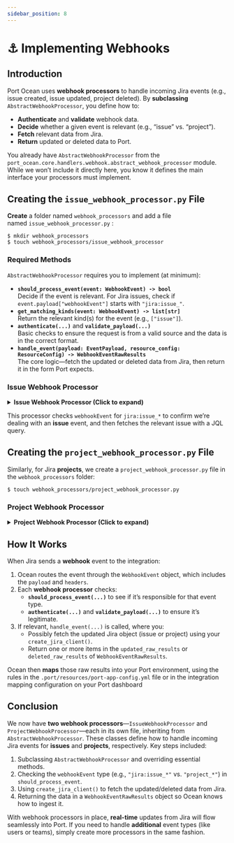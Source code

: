 ```yaml
---
sidebar_position: 8
---
```


# ⚓ Implementing Webhooks
## Introduction

Port Ocean uses **webhook processors** to handle incoming Jira events (e.g., issue created, issue updated, project deleted). By **subclassing** `AbstractWebhookProcessor`, you define how to:

- **Authenticate** and **validate** webhook data.
- **Decide** whether a given event is relevant (e.g., “issue” vs. “project”).
- **Fetch** relevant data from Jira.
- **Return** updated or deleted data to Port.

You already have `AbstractWebhookProcessor` from the `port_ocean.core.handlers.webhook.abstract_webhook_processor` module. While we won’t include it directly here, you know it defines the main interface your processors must implement.


## Creating the `issue_webhook_processor.py` File

**Create** a folder named `webhook_processors` and add a file named `issue_webhook_processor.py` :

```console showLineNumbers
$ mkdir webhook_processors
$ touch webhook_processors/issue_webhook_processor
```

### Required Methods

`AbstractWebhookProcessor` requires you to implement (at minimum):

- **`should_process_event(event: WebhookEvent) -> bool`**\
  Decide if the event is relevant. For Jira issues, check if `event.payload["webhookEvent"]` starts with `"jira:issue_"`.
- **`get_matching_kinds(event: WebhookEvent) -> list[str]`**\
  Return the relevant kind(s) for the event (e.g., `["issue"]`).
- **`authenticate(...)`** and **`validate_payload(...)`**\
  Basic checks to ensure the request is from a valid source and the data is in the correct format.
- **`handle_event(payload: EventPayload, resource_config: ResourceConfig) -> WebhookEventRawResults`**\
  The core logic—fetch the updated or deleted data from Jira, then return it in the form Port expects.

### Issue Webhook Processor


<details>

<summary><b>Issue Webhook Processor (Click to expand)</b></summary>

```python showLineNumbers
from typing import Any, cast
from loguru import logger
from initialize_client import create_jira_client
from jira.overrides import JiraIssueConfig
from kinds import Kinds
from port_ocean.core.handlers.port_app_config.models import ResourceConfig
from port_ocean.core.handlers.webhook.abstract_webhook_processor import AbstractWebhookProcessor
from port_ocean.core.handlers.webhook.webhook_event import (
    EventHeaders,
    EventPayload,
    WebhookEvent,
    WebhookEventRawResults,
)


class IssueWebhookProcessor(AbstractWebhookProcessor):
    async def should_process_event(self, event: WebhookEvent) -> bool:
        # For Jira issues, look for an event type like "jira:issue_created", etc.
        return event.payload.get("webhookEvent", "").startswith("jira:issue_")

    async def get_matching_kinds(self, event: WebhookEvent) -> list[str]:
        return [Kinds.ISSUE]

    async def handle_event(
        self,
        payload: EventPayload,
        resource_config: ResourceConfig
    ) -> WebhookEventRawResults:
        # 1) Initialize the Jira client
        client = create_jira_client()
        config = cast(JiraIssueConfig, resource_config)

        # 2) Figure out if the issue was deleted
        webhook_type = payload.get("webhookEvent")
        issue_key = payload["issue"]["key"]
        logger.info(f"Fetching issue with key: {issue_key}")

        if webhook_type == "jira:issue_deleted":
            logger.info(f"Issue {issue_key} was deleted")
            return WebhookEventRawResults(updated_raw_results=[], deleted_raw_results=[payload["issue"]])

        # 3) Possibly apply a JQL filter
        params = {}
        if config.selector.jql:
            params["jql"] = f"{config.selector.jql} AND key = {issue_key}"
        else:
            params["jql"] = f"key = {issue_key}"

        # 4) Fetch the new data from Jira
        issues = []
        async for batch in client.get_paginated_issues(params):
            issues.extend(batch)

        if not issues:
            # If not found, instruct Port to delete it if it previously existed
            logger.warning(f"Issue {issue_key} not found with JQL: {params['jql']}")
            return WebhookEventRawResults(updated_raw_results=[], deleted_raw_results=[payload["issue"]])

        # Otherwise, we want to update
        return WebhookEventRawResults(updated_raw_results=issues, deleted_raw_results=[])

    async def authenticate(self, payload: EventPayload, headers: EventHeaders) -> bool:
        return True  # Basic or token check could go here

    async def validate_payload(self, payload: EventPayload) -> bool:
        return True  # Ensure required fields exist, etc.
```

</details>

This processor checks `webhookEvent` for `jira:issue_*` to confirm we’re dealing with an **issue** event, and then fetches the relevant issue with a JQL query.

## Creating the `project_webhook_processor.py` File

Similarly, for Jira **projects**, we create a `project_webhook_processor.py` file in the `webhook_processors` folder:

```console showLineNumbers
$ touch webhook_processors/project_webhook_processor.py
```

### Project Webhook Processor


<details>

<summary><b>Project Webhook Processor (Click to expand)</b></summary>

```python showLineNumbers
from loguru import logger
from initialize_client import create_jira_client
from kinds import Kinds
from port_ocean.core.handlers.port_app_config.models import ResourceConfig
from port_ocean.core.handlers.webhook.abstract_webhook_processor import AbstractWebhookProcessor
from port_ocean.core.handlers.webhook.webhook_event import (
    EventHeaders,
    EventPayload,
    WebhookEvent,
    WebhookEventRawResults,
)


class ProjectWebhookProcessor(AbstractWebhookProcessor):
    async def should_process_event(self, event: WebhookEvent) -> bool:
        # For Jira projects, the event might be "project_updated", "project_deleted", etc.
        return event.payload.get("webhookEvent", "").startswith("project_")

    async def get_matching_kinds(self, event: WebhookEvent) -> list[str]:
        return [Kinds.PROJECT]

    async def authenticate(self, payload: EventPayload, headers: EventHeaders) -> bool:
        return True

    async def validate_payload(self, payload: EventPayload) -> bool:
        return True

    async def handle_event(
        self, payload: EventPayload, resource_config: ResourceConfig
    ) -> WebhookEventRawResults:
        # 1) Identify the project
        webhook_type = payload.get("webhookEvent", "")
        project_key = payload["project"]["key"]
        client = create_jira_client()

        if webhook_type == "project_soft_deleted":
            logger.info(f"Project {project_key} was deleted")
            return WebhookEventRawResults(updated_raw_results=[], deleted_raw_results=[payload["project"]])

        # 2) Otherwise fetch the updated project
        project_data = await client.get_single_project(project_key)
        if not project_data:
            logger.warning(f"Failed to retrieve project {project_key}")
            return WebhookEventRawResults(updated_raw_results=[], deleted_raw_results=[])

        # 3) Decide if it should be updated or deleted
        data_to_update = []
        data_to_delete = []

        if "deleted" in webhook_type:
            data_to_delete.append(project_data)
        else:
            data_to_update.append(project_data)

        return WebhookEventRawResults(updated_raw_results=data_to_update, deleted_raw_results=data_to_delete)
```

</details>

## How It Works

When Jira sends a **webhook** event to the integration:

1. Ocean routes the event through the `WebhookEvent` object, which includes the `payload` and `headers`.
2. Each **webhook processor** checks:
   - **`should_process_event(...)`** to see if it’s responsible for that event type.
   - **`authenticate(...)`** and **`validate_payload(...)`** to ensure it’s legitimate.
3. If relevant, `handle_event(...)` is called, where you:
   - Possibly fetch the updated Jira object (issue or project) using your `create_jira_client()`.
   - Return one or more items in the `updated_raw_results` or `deleted_raw_results` of `WebhookEventRawResults`.

Ocean then **maps** those raw results into your Port environment, using the rules in the `.port/resources/port-app-config.yml` file or in the integration mapping configuration on your Port dashboard



## Conclusion

We now have **two webhook processors**—`IssueWebhookProcessor` and `ProjectWebhookProcessor`—each in its own file, inheriting from `AbstractWebhookProcessor`. These classes define how to handle incoming Jira events for **issues** and **projects**, respectively. Key steps included:

1. Subclassing `AbstractWebhookProcessor` and overriding essential methods.
2. Checking the `webhookEvent` type (e.g., `"jira:issue_*"` vs. `"project_*"`) in `should_process_event`.
3. Using `create_jira_client()` to fetch the updated/deleted data from Jira.
4. Returning the data in a `WebhookEventRawResults` object so Ocean knows how to ingest it.

With webhook processors in place, **real-time** updates from Jira will flow seamlessly into Port. If you need to handle **additional** event types (like users or teams), simply create more processors in the same fashion.
